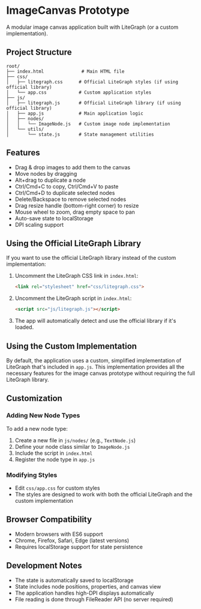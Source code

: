 # ImageCanvas Prototype

A modular image canvas application built with LiteGraph (or a custom implementation).

## Project Structure

```
root/
├── index.html              # Main HTML file
├── css/
│   ├── litegraph.css      # Official LiteGraph styles (if using official library)
│   └── app.css            # Custom application styles
├── js/
│   ├── litegraph.js       # Official LiteGraph library (if using official library)
│   ├── app.js             # Main application logic
│   ├── nodes/
│   │   └── ImageNode.js   # Custom image node implementation
│   └── utils/
│       └── state.js       # State management utilities
```

## Features

- Drag & drop images to add them to the canvas
- Move nodes by dragging
- Alt+drag to duplicate a node
- Ctrl/Cmd+C to copy, Ctrl/Cmd+V to paste
- Ctrl/Cmd+D to duplicate selected nodes
- Delete/Backspace to remove selected nodes
- Drag resize handle (bottom-right corner) to resize
- Mouse wheel to zoom, drag empty space to pan
- Auto-save state to localStorage
- DPI scaling support

## Using the Official LiteGraph Library

If you want to use the official LiteGraph library instead of the custom implementation:

1. Uncomment the LiteGraph CSS link in `index.html`:
   ```html
   <link rel="stylesheet" href="css/litegraph.css">
   ```

2. Uncomment the LiteGraph script in `index.html`:
   ```html
   <script src="js/litegraph.js"></script>
   ```

3. The app will automatically detect and use the official library if it's loaded.

## Using the Custom Implementation

By default, the application uses a custom, simplified implementation of LiteGraph that's included in `app.js`. This implementation provides all the necessary features for the image canvas prototype without requiring the full LiteGraph library.

## Customization

### Adding New Node Types

To add a new node type:

1. Create a new file in `js/nodes/` (e.g., `TextNode.js`)
2. Define your node class similar to `ImageNode.js`
3. Include the script in `index.html`
4. Register the node type in `app.js`

### Modifying Styles

- Edit `css/app.css` for custom styles
- The styles are designed to work with both the official LiteGraph and the custom implementation

## Browser Compatibility

- Modern browsers with ES6 support
- Chrome, Firefox, Safari, Edge (latest versions)
- Requires localStorage support for state persistence

## Development Notes

- The state is automatically saved to localStorage
- State includes node positions, properties, and canvas view
- The application handles high-DPI displays automatically
- File reading is done through FileReader API (no server required)
